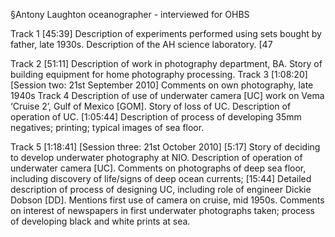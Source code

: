§Antony Laughton 
oceanographer - interviewed for OHBS

Track 1 [45:39] Description of experiments performed using sets bought by father, late 1930s. Description of the AH science laboratory. [47

Track 2 [51:11] Description of work in photography department, BA. Story of building equipment for home photography processing. 
Track 3 [1:08:20] [Session two: 21st September 2010] Comments on own photography, late 1940s
Track 4 Description of use of underwater camera [UC] work on Vema ‘Cruise 2’, Gulf of Mexico [GOM]. Story of loss of UC. Description of operation of UC. [1:05:44] Description of process of developing 35mm negatives; printing; typical images of sea floor. 

Track 5 [1:18:41] [Session three: 21st October 2010]  [5:17] Story of deciding to develop underwater photography at NIO. Description of operation of underwater camera [UC]. Comments on photographs of deep sea floor, including discovery of life/signs of deep ocean currents;  [15:44] Detailed description of process of designing UC, including role of engineer Dickie Dobson [DD]. Mentions first use of camera on cruise, mid 1950s. Comments on interest of newspapers in first underwater photographs taken; process of developing black and white prints at sea. 